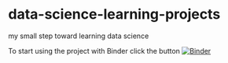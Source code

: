 # data-science-learning-projects
my small step toward learning data science

To start using the project with Binder click the button [![Binder](https://mybinder.org/badge_logo.svg)](https://mybinder.org/v2/gh/yilmazdurmaz/data-science-learning-projects/HEAD)

